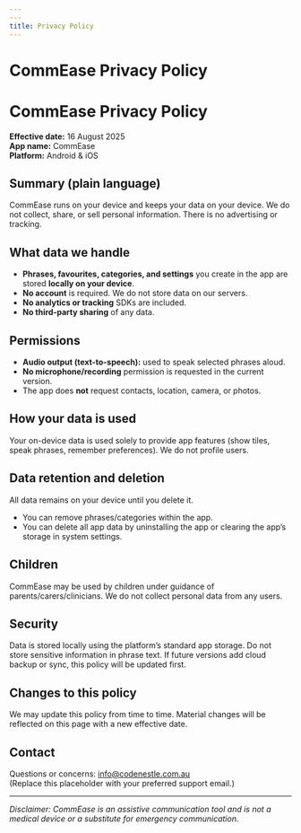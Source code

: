```yaml
---
---
title: Privacy Policy
---
```


# CommEase Privacy Policy


# CommEase Privacy Policy

**Effective date:** 16 August 2025  
**App name:** CommEase  
**Platform:** Android & iOS

## Summary (plain language)
CommEase runs on your device and keeps your data on your device. We do not collect, share, or sell personal information. There is no advertising or tracking.

## What data we handle
- **Phrases, favourites, categories, and settings** you create in the app are stored **locally on your device**.
- **No account** is required. We do not store data on our servers.
- **No analytics or tracking** SDKs are included.
- **No third-party sharing** of any data.

## Permissions
- **Audio output (text-to-speech):** used to speak selected phrases aloud.  
- **No microphone/recording** permission is requested in the current version.  
- The app does **not** request contacts, location, camera, or photos.

## How your data is used
Your on-device data is used solely to provide app features (show tiles, speak phrases, remember preferences). We do not profile users.

## Data retention and deletion
All data remains on your device until you delete it.  
- You can remove phrases/categories within the app.  
- You can delete all app data by uninstalling the app or clearing the app’s storage in system settings.

## Children
CommEase may be used by children under guidance of parents/carers/clinicians. We do not collect personal data from any users.

## Security
Data is stored locally using the platform’s standard app storage. Do not store sensitive information in phrase text. If future versions add cloud backup or sync, this policy will be updated first.

## Changes to this policy
We may update this policy from time to time. Material changes will be reflected on this page with a new effective date.

## Contact
Questions or concerns: info@codenestle.com.au  
(Replace this placeholder with your preferred support email.)

---

*Disclaimer: CommEase is an assistive communication tool and is not a medical device or a substitute for emergency communication.*
